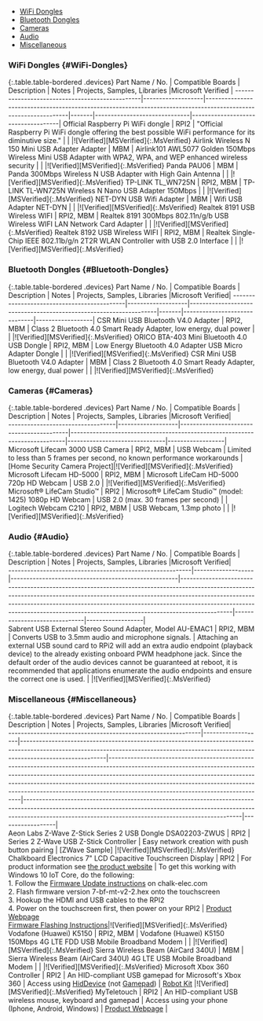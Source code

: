 - [WiFi Dongles](#WiFi-Dongles)
- [Bluetooth Dongles](#Bluetooth-Dongles)
- [Cameras](#Cameras)
- [Audio](#Audio)
- [Miscellaneous](#Miscellaneous)

### WiFi Dongles {#WiFi-Dongles}

{:.table.table-bordered .devices}
Part Name / No.                                 | Compatible Boards | Description                                                                                                    | Notes | Projects, Samples, Libraries |Microsoft Verified                  |
------------------------------------------------|-------------------|----------------------------------------------------------------------------------------------------------------|-------|------------------------------|------------------------------------|
Official Raspberry Pi WiFi dongle               | RPI2              | "Official Raspberry Pi WiFi dongle offering the best possible WiFi performance for its diminutive size."       |       |                              |![Verified][MSVerified]{:.MsVerified}
Airlink Wireless N 150 Mini USB Adapter Adapter | MBM               | Airlink101 AWL5077 Golden 150Mbps Wireless Mini USB Adapter with WPA2, WPA, and WEP enhanced wireless security |       |                              |![Verified][MSVerified]{:.MsVerified}
Panda PAU06                                     | MBM               | Panda 300Mbps Wireless N USB Adapter with High Gain Antenna                                                    |       |                              |![Verified][MSVerified]{:.MsVerified}
TP-LINK TL_WN725N                               | RPI2, MBM         | TP-LINK TL-WN725N Wireless N Nano USB Adapter 150Mbps                                                          |       |                              |![Verified][MSVerified]{:.MsVerified}
NET-DYN USB Wifi Adapter                        | MBM               | Wifi USB Adapter NET-DYN                                                                                       |       |                              |![Verified][MSVerified]{:.MsVerified}
Realtek 8191 USB Wireless WIFI                  | RPI2, MBM         | Realtek 8191 300Mbps 802.11n/g/b USB Wireless WIFI LAN Network Card Adapter                                    |       |                              |![Verified][MSVerified]{:.MsVerified}
Realtek 8192 USB Wireless WIFI                  | RPI2, MBM         | Realtek Single-Chip IEEE 802.11b/g/n 2T2R WLAN Controller with USB 2.0 Interface                               |       |                              |![Verified][MSVerified]{:.MsVerified}

### Bluetooth Dongles {#Bluetooth-Dongles}

{:.table.table-bordered .devices}
Part Name / No.                             | Compatible Boards | Description                                                       | Notes | Projects, Samples, Libraries |Microsoft Verified|
--------------------------------------------|-------------------|-------------------------------------------------------------------|-------|------------------------------|------------------|
CSR Mini USB Bluetooth V4.0 Adapter         | RPI2, MBM         | Class 2 Bluetooth 4.0 Smart Ready Adapter, low energy, dual power |       |                              |![Verified][MSVerified]{:.MsVerified}
ORICO BTA-403 Mini Bluetooth 4.0 USB Dongle | RPI2, MBM         | Low Energy Bluetooth 4.0 Adapter USB Micro Adapter Dongle         |       |                              |![Verified][MSVerified]{:.MsVerified}
CSR Mini USB Bluetooth V4.0 Adapter         | MBM               | Class 2 Bluetooth 4.0 Smart Ready Adapter, low energy, dual power |       |                              |![Verified][MSVerified]{:.MsVerified}

### Cameras {#Cameras}

{:.table.table-bordered .devices}
Part Name / No.                   | Compatible Boards | Description                              | Notes                                                                      | Projects, Samples, Libraries  |Microsoft Verified|                  
----------------------------------|-------------------|------------------------------------------|----------------------------------------------------------------------------|-------------------------------|------------------|                  
Microsoft Lifecam 3000 USB Camera | RPI2, MBM         | USB Webcam                               | Limited to less than 5 frames per second, no known performance workarounds | [Home Security Camera Project]|![Verified][MSVerified]{:.MsVerified}
Microsoft Lifecam HD-5000         | RPI2, MBM         | Microsoft LifeCam HD-5000 720p HD Webcam | USB 2.0                                                                    |                               |![Verified][MSVerified]{:.MsVerified}
Microsoft® LifeCam Studio™         | RPI2        | Microsoft® LifeCam Studio™ (model: 1425) 1080p HD Webcam | USB 2.0 (max. 30 frames per second)                                       |                               |
Logitech Webcam C210              | RPI2, MBM         | USB Webcam, 1.3mp photo                  |                                                                            |                               |![Verified][MSVerified]{:.MsVerified}

### Audio {#Audio}

{:.table.table-bordered .devices}
Part Name / No.                                           | Compatible Boards | Description                                         | Notes                                                                                                                                                                                                                                                                                                                                  | Projects, Samples, Libraries |Microsoft Verified|                  
----------------------------------------------------------|-------------------|-----------------------------------------------------|----------------------------------------------------------------------------------------------------------------------------------------------------------------------------------------------------------------------------------------------------------------------------------------------------------------------------------------|------------------------------|------------------|                  
Sabrent USB External Stereo Sound Adapter, Model AU-EMAC1 | RPI2, MBM         | Converts USB to 3.5mm audio and microphone signals. | Attaching an external USB sound card to RPi2 will add an extra audio endpoint (playback device) to the already existing onboard PWM headphone jack. Since the default order of the audio devices cannot be guaranteed at reboot, it is recommended that applications enumerate the audio endpoints and ensure the correct one is used. |                              |![Verified][MSVerified]{:.MsVerified}
                                                                                                                                                                                                                                                                                                                                                                                                                                                                                                            
### Miscellaneous {#Miscellaneous}                                                                                                                                                                                                                                                                                                                                                                                                                                                                          

{:.table.table-bordered .devices}
Part Name / No.                                              | Compatible Boards | Description                                                                                                                                                                           | Notes                                                                                                                                                                                                                                                                                                                                                                    | Projects, Samples, Libraries                                                                                                                                                                                                    |Microsoft Verified|                  
-------------------------------------------------------------|-------------------|---------------------------------------------------------------------------------------------------------------------------------------------------------------------------------------|--------------------------------------------------------------------------------------------------------------------------------------------------------------------------------------------------------------------------------------------------------------------------------------------------------------------------------------------------------------------------|---------------------------------------------------------------------------------------------------------------------------------------------------------------------------------------------------------------------------------|------------------|                  
Aeon Labs Z-Wave Z-Stick Series 2 USB Dongle DSA02203-ZWUS   | RPI2              | Series 2 Z-Wave USB Z-Stick Controller                                                                                                                                                | Easy network creation with push button pairing                                                                                                                                                                                                                                                                                                                           | [ZWave Sample]                                                                                                                                                                                                                  |![Verified][MSVerified]{:.MsVerified}
Chalkboard Electronics 7" LCD Capacitive Touchscreen Display | RPI2              | For product information see [the product website](http://www.chalk-elec.com/?page_id=1280#!/7-black-frame-universal-HDMI-LCD-with-capacitive-multi-touch/p/21750201/category=3094861) | To get this working with Windows 10 IoT Core, do the following: <br /> 1. Follow the [Firmware Update instructions]('http://www.chalk-elec.com/?p=1826') on chalk-elec.com <br /> 2. Flash firmware version 7-bf-mt-v2-2.hex onto the touchscreen <br /> 3. Hookup the HDMI and USB cables to the RPI2 <br /> 4. Power on the touchscreen first, then power on your RPI2 | [Product Webpage](http://www.chalk-elec.com/?page_id=1280#!/7-black-frame-universal-HDMI-LCD-with-capacitive-multi-touch/p/21750201/category=3094861) <br /> [Firmware Flashing Instructions](http://www.chalk-elec.com/?p=1826)|![Verified][MSVerified]{:.MsVerified}
Vodafone (Huawei) K5150                                      | RPI2, MBM         | Vodafone (Huawei) K5150 150Mbps 4G LTE FDD USB Mobile Broadband Modem                                                                                                                 |                                                                                                                                                                                                                                                                                                                                                                          |                                                                                                                                                                                                                                 |![Verified][MSVerified]{:.MsVerified}
Sierra Wireless Beam (AirCard 340U)                          | MBM               | Sierra Wireless Beam (AirCard 340U) 4G LTE USB Mobile Broadband Modem                                                                                                                 |                                                                                                                                                                                                                                                                                                                                                                          |                                                                                                                                                                                                                                 |![Verified][MSVerified]{:.MsVerified}
Microsoft Xbox 360 Controller                                | RPI2              | An HID-compliant USB gamepad for Microsoft's Xbox 360                                                                                                                                 | Access using [HidDevice]('https://msdn.microsoft.com/en-us/library/windows/apps/windows.devices.humaninterfacedevice.hiddevice.aspx') (not [Gamepad](https://msdn.microsoft.com/en-us/library/windows/apps/windows.gaming.input.gamepad.aspx))                                                                                                                         | [Robot Kit](https://microsoft.hackster.io/en-US/windowsiot/robot-kit-6dd474)                                                                                                                                                    |![Verified][MSVerified]{:.MsVerified}
MyTeletouch													                         | RPI2              | An HID-compliant USB wireless mouse, keyboard and gamepad                                                                                                                             | Access using your phone (Iphone, Android, Windows)																																																																														                                                                                                                                                            | [Product Webpage](http://www.myteletouch.com)																																												                                                                                            |                                                                                                                                                                                                                                                                                                                                                                                                                                                                                                                                                                                                                                                                                                                                                                                                                                                                                      
